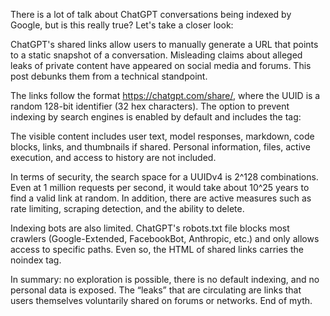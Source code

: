 There is a lot of talk about ChatGPT conversations being indexed by Google, but is this really true? Let's take a closer look:

ChatGPT's shared links allow users to manually generate a URL that points to a static snapshot of a conversation. Misleading claims about alleged leaks of private content have appeared on social media and forums. This post debunks them from a technical standpoint.

The links follow the format https://chatgpt.com/share/, where the UUID is a random 128-bit identifier (32 hex characters). The option to prevent indexing by search engines is enabled by default and includes the tag:

The visible content includes user text, model responses, markdown, code blocks, links, and thumbnails if shared. Personal information, files, active execution, and access to history are not included.

In terms of security, the search space for a UUIDv4 is 2^128 combinations. Even at 1 million requests per second, it would take about 10^25 years to find a valid link at random. In addition, there are active measures such as rate limiting, scraping detection, and the ability to delete.

Indexing bots are also limited. ChatGPT's robots.txt file blocks most crawlers (Google-Extended, FacebookBot, Anthropic, etc.) and only allows access to specific paths. Even so, the HTML of shared links carries the noindex tag.

In summary: no exploration is possible, there is no default indexing, and no personal data is exposed. The “leaks” that are circulating are links that users themselves voluntarily shared on forums or networks. End of myth.
